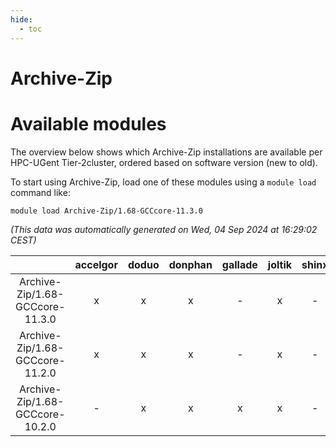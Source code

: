 ```yaml
---
hide:
  - toc
---
```


Archive-Zip
===========

# Available modules


The overview below shows which Archive-Zip installations are available per HPC-UGent Tier-2cluster, ordered based on software version (new to old).

To start using Archive-Zip, load one of these modules using a `module load` command like:

```shell
module load Archive-Zip/1.68-GCCcore-11.3.0
```

*(This data was automatically generated on Wed, 04 Sep 2024 at 16:29:02 CEST)*  

| |accelgor|doduo|donphan|gallade|joltik|shinx|skitty|
| :---: | :---: | :---: | :---: | :---: | :---: | :---: | :---: |
|Archive-Zip/1.68-GCCcore-11.3.0|x|x|x|-|x|-|x|
|Archive-Zip/1.68-GCCcore-11.2.0|x|x|x|-|x|-|x|
|Archive-Zip/1.68-GCCcore-10.2.0|-|x|x|x|x|-|x|
